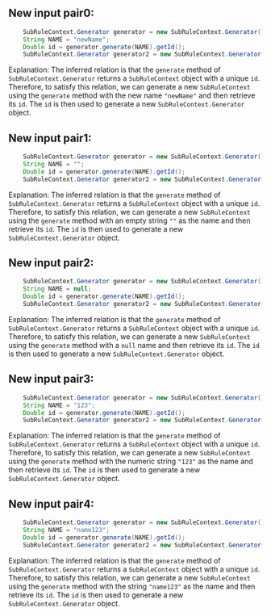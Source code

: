 ## New input pair0:
```java
    SubRuleContext.Generator generator = new SubRuleContext.Generator();
    String NAME = "newName";
    Double id = generator.generate(NAME).getId();
    SubRuleContext.Generator generator2 = new SubRuleContext.Generator();
```
Explanation: The inferred relation is that the `generate` method of `SubRuleContext.Generator` returns a `SubRuleContext` object with a unique `id`. Therefore, to satisfy this relation, we can generate a new `SubRuleContext` using the `generate` method with the new name `"newName"` and then retrieve its `id`. The `id` is then used to generate a new `SubRuleContext.Generator` object.

## New input pair1:
```java
    SubRuleContext.Generator generator = new SubRuleContext.Generator();
    String NAME = "";
    Double id = generator.generate(NAME).getId();
    SubRuleContext.Generator generator2 = new SubRuleContext.Generator();
```
Explanation: The inferred relation is that the `generate` method of `SubRuleContext.Generator` returns a `SubRuleContext` object with a unique `id`. Therefore, to satisfy this relation, we can generate a new `SubRuleContext` using the `generate` method with an empty string `""` as the name and then retrieve its `id`. The `id` is then used to generate a new `SubRuleContext.Generator` object.

## New input pair2:
```java
    SubRuleContext.Generator generator = new SubRuleContext.Generator();
    String NAME = null;
    Double id = generator.generate(NAME).getId();
    SubRuleContext.Generator generator2 = new SubRuleContext.Generator();
```
Explanation: The inferred relation is that the `generate` method of `SubRuleContext.Generator` returns a `SubRuleContext` object with a unique `id`. Therefore, to satisfy this relation, we can generate a new `SubRuleContext` using the `generate` method with a `null` name and then retrieve its `id`. The `id` is then used to generate a new `SubRuleContext.Generator` object.

## New input pair3:
```java
    SubRuleContext.Generator generator = new SubRuleContext.Generator();
    String NAME = "123";
    Double id = generator.generate(NAME).getId();
    SubRuleContext.Generator generator2 = new SubRuleContext.Generator();
```
Explanation: The inferred relation is that the `generate` method of `SubRuleContext.Generator` returns a `SubRuleContext` object with a unique `id`. Therefore, to satisfy this relation, we can generate a new `SubRuleContext` using the `generate` method with the numeric string `"123"` as the name and then retrieve its `id`. The `id` is then used to generate a new `SubRuleContext.Generator` object.

## New input pair4:
```java
    SubRuleContext.Generator generator = new SubRuleContext.Generator();
    String NAME = "name123";
    Double id = generator.generate(NAME).getId();
    SubRuleContext.Generator generator2 = new SubRuleContext.Generator();
```
Explanation: The inferred relation is that the `generate` method of `SubRuleContext.Generator` returns a `SubRuleContext` object with a unique `id`. Therefore, to satisfy this relation, we can generate a new `SubRuleContext` using the `generate` method with the string `"name123"` as the name and then retrieve its `id`. The `id` is then used to generate a new `SubRuleContext.Generator` object.

